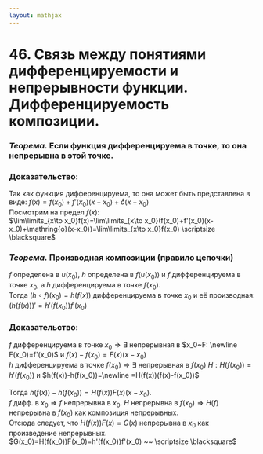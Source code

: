 ```yaml
---  
layout: mathjax  
---  
```

  
# 46. Связь между понятиями дифференцируемости и непрерывности функции. Дифференцируемость композиции.  
  
### *Теорема.* Если функция дифференцируема в точке, то она непрерывна в этой точке.  
  
### Доказательство:  
Так как функция дифференцируема, то она может быть представлена в виде: $f(x)=f(x_0) + f'(x_0)(x-x_0)+\mathring{o}(x-x_0)$  
Посмотрим на предел $f(x)$:  
$\lim\limits_{x\to x_0}f(x)=\lim\limits_{x\to x_0}(f(x_0)+f'(x_0)(x-x_0)+\mathring{o}(x-x_0))=\lim\limits_{x\to x_0}f(x_0) \scriptsize \blacksquare$  
  
### *Теорема.* Производная композиции (правило цепочки)  
$f$ определена в $u(x_0)$, $h$ определена в $f(u(x_0))$ и $f$ дифференцируема в точке $x_0$, а $h$ дифференцируема в точке $f(x_0)$.  
Тогда $(h\circ f)(x_0)=h(f(x))$  дифференцируема в точке $x_0$ и её производная:  
$(h(f(x)))'=h'(f(x_0))f'(x_0)$  
  
### Доказательство:  
$f$ дифференцируема в точке $x_0\Rightarrow \exists$ непрерывная в $x_0~F: \newline  
F(x_0)=f'(x_0)$ и $f(x)-f(x_0)=F(x)(x-x_0)$  
$h$ дифференцируема в точке $f(x_0)\Rightarrow\exists$ непрерывная в $f(x_0)~H: H(f(x_0))=h'(f(x_0))$ и $h(f(x))-h(f(x_0))=\newline =H(f(x))(f(x)-f(x_0))$  
  
Тогда $h(f(x))-h(f(x_0))=H(f(x))F(x)(x-x_0)$.  
$f$ дифф. в $x_0\Rightarrow f$ непрерывна в $x_0$. $H$ непрерывна в $f(x_0) \Rightarrow H(f)$ непрерывна в $f(x_0)$ как композиция непрерывных.  
Отсюда следует, что $H(f(x))F(x)=G(x)$ непрерывна в $x_0$ как произведение непрерывных.  
$G(x_0)=H(f(x_0))F(x_0)=h'(f(x_0))f'(x_0) ~~ \scriptsize \blacksquare$  
